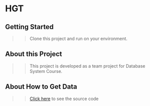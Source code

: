 # HGT

## Getting Started
>> Clone this project and run on your environment.

## About this Project
>> This project is developed as a team project for Database System Course.

## About How to Get Data
>> [Click here](https://github.com/PyoJunCode/DB2020) to see the source code
